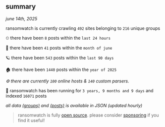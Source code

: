 
## summary
_june 14th, 2025_

ransomwatch is currently crawling `492` sites belonging to `216` unique groups

⏲ there have been `8` posts within the `last 24 hours`

🦈 there have been `41` posts within the `month of june`

🪐 there have been `543` posts within the `last 90 days`

🏚 there have been `1440` posts within the `year of 2025`

_⚙️ there are currently `100` online hosts & `140` custom parsers._

🦕 ransomwatch has been running for `3 years, 9 months and 9 days` and indexed `16071` posts

_all data  [(groups)](http://ransomwhat.telemetry.ltd/groups) and [(posts)](http://ransomwhat.telemetry.ltd/posts) is available in JSON (updated hourly)_

> ransomwatch is fully [open source](https://github.com/joshhighet/ransomwatch#ransomwatch--). please consider [sponsoring](https://github.com/sponsors/joshhighet) if you find it useful!

